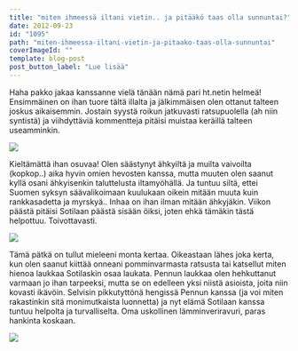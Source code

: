 ```yaml
---
title: "miten ihmeessä iltani vietin.. ja pitääkö taas olla sunnuntai?"
date: 2012-09-23
id: "1095"
path: "miten-ihmeessa-iltani-vietin-ja-pitaako-taas-olla-sunnuntai"
coverImageId: ""
template: blog-post
post_button_label: "Lue lisää"
---
```


Haha pakko jakaa kanssanne vielä tänään nämä pari ht.netin helmeä! Ensimmäinen on ihan tuore tältä illalta ja jälkimmäisen olen ottanut talteen joskus aikaisemmin. Jostain syystä roikun jatkuvasti ratsupuolella (ah niin syntistä) ja viihdyttäviä kommentteja pitäisi muistaa keräillä talteen useamminkin.

[![](/images/hahaha.jpg)](http://2.bp.blogspot.com/-ILBn4HBJUdM/UF9OD0lfwzI/AAAAAAAABYc/qS6W0_aAsV4/s1600/hahaha.jpg)

Kieltämättä ihan osuvaa! Olen säästynyt ähkyiltä ja muilta vaivoilta (kopkop..) aika hyvin omien hevosten kanssa, mutta muuten olen saanut kyllä osani ähkyisenkin taluttelusta iltamyöhällä. Ja tuntuu siltä, ettei Suomen syksyn säävalikoimaan kuulukaan oikein mitään muuta kuin rankkasadetta ja myrskyä.. Inhaa on ihan ilman mitään ähkyjäkin. Viikon päästä pitäisi Sotilaan päästä sisään öiksi, joten ehkä tämäkin tästä helpottuu. Toivottavasti.

[![](/images/hahahahah.jpg)](http://1.bp.blogspot.com/-BV99SAO2r-k/UF9OILoczBI/AAAAAAAABYk/kmBRuOtSjeI/s1600/hahahahah.jpg)

Tämä pätkä on tullut mieleeni monta kertaa. Oikeastaan lähes joka kerta, kun olen saanut kiittää onneani pomminvarmasta ratsusta tai katsellut miten hienoa laukkaa Sotilaskin osaa laukata. Pennun laukkaa olen hehkuttanut varmaan jo ihan tarpeeksi, mutta se on edelleen yksi niistä asioista, joita niin kovasti ikävöin. Selvisin pikkutyttönä hengissä Pennun kanssa (ja voi miten rakastinkin sitä monimutkaista luonnetta) ja nyt elämä Sotilaan kanssa tuntuu helpolta ja turvalliselta. Oma uskollinen lämminveriravuri, paras hankinta koskaan.

[![](/images/ak.jpg)](http://3.bp.blogspot.com/-jzkExVtrJ7E/UF9ODP0dZzI/AAAAAAAABYU/HQArKvU8v_c/s1600/ak.jpg)
